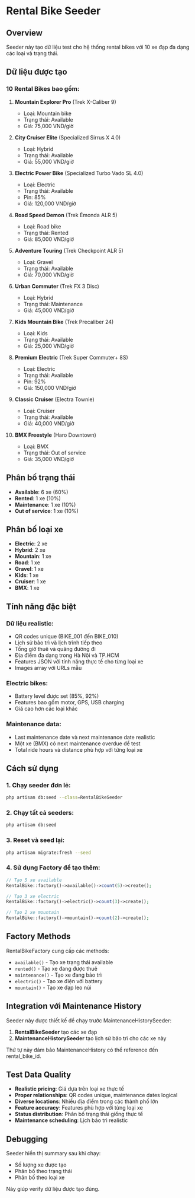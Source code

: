# Rental Bike Seeder

## Overview

Seeder này tạo dữ liệu test cho hệ thống rental bikes với 10 xe đạp đa dạng các loại và trạng thái.

## Dữ liệu được tạo

### 10 Rental Bikes bao gồm:

1. **Mountain Explorer Pro** (Trek X-Caliber 9)
   - Loại: Mountain bike
   - Trạng thái: Available
   - Giá: 75,000 VND/giờ

2. **City Cruiser Elite** (Specialized Sirrus X 4.0)
   - Loại: Hybrid
   - Trạng thái: Available
   - Giá: 55,000 VND/giờ

3. **Electric Power Bike** (Specialized Turbo Vado SL 4.0)
   - Loại: Electric
   - Trạng thái: Available
   - Pin: 85%
   - Giá: 120,000 VND/giờ

4. **Road Speed Demon** (Trek Émonda ALR 5)
   - Loại: Road bike
   - Trạng thái: Rented
   - Giá: 85,000 VND/giờ

5. **Adventure Touring** (Trek Checkpoint ALR 5)
   - Loại: Gravel
   - Trạng thái: Available
   - Giá: 70,000 VND/giờ

6. **Urban Commuter** (Trek FX 3 Disc)
   - Loại: Hybrid
   - Trạng thái: Maintenance
   - Giá: 45,000 VND/giờ

7. **Kids Mountain Bike** (Trek Precaliber 24)
   - Loại: Kids
   - Trạng thái: Available
   - Giá: 25,000 VND/giờ

8. **Premium Electric** (Trek Super Commuter+ 8S)
   - Loại: Electric
   - Trạng thái: Available
   - Pin: 92%
   - Giá: 150,000 VND/giờ

9. **Classic Cruiser** (Electra Townie)
   - Loại: Cruiser
   - Trạng thái: Available
   - Giá: 40,000 VND/giờ

10. **BMX Freestyle** (Haro Downtown)
    - Loại: BMX
    - Trạng thái: Out of service
    - Giá: 35,000 VND/giờ

## Phân bố trạng thái

- **Available**: 6 xe (60%)
- **Rented**: 1 xe (10%)
- **Maintenance**: 1 xe (10%)
- **Out of service**: 1 xe (10%)

## Phân bố loại xe

- **Electric**: 2 xe
- **Hybrid**: 2 xe
- **Mountain**: 1 xe
- **Road**: 1 xe
- **Gravel**: 1 xe
- **Kids**: 1 xe
- **Cruiser**: 1 xe
- **BMX**: 1 xe

## Tính năng đặc biệt

### Dữ liệu realistic:
- QR codes unique (BIKE_001 đến BIKE_010)
- Lịch sử bảo trì và lịch trình tiếp theo
- Tổng giờ thuê và quãng đường đi
- Địa điểm đa dạng trong Hà Nội và TP.HCM
- Features JSON với tính năng thực tế cho từng loại xe
- Images array với URLs mẫu

### Electric bikes:
- Battery level được set (85%, 92%)
- Features bao gồm motor, GPS, USB charging
- Giá cao hơn các loại khác

### Maintenance data:
- Last maintenance date và next maintenance date realistic
- Một xe (BMX) có next maintenance overdue để test
- Total ride hours và distance phù hợp với từng loại xe

## Cách sử dụng

### 1. Chạy seeder đơn lẻ:
```bash
php artisan db:seed --class=RentalBikeSeeder
```

### 2. Chạy tất cả seeders:
```bash
php artisan db:seed
```

### 3. Reset và seed lại:
```bash
php artisan migrate:fresh --seed
```

### 4. Sử dụng Factory để tạo thêm:
```php
// Tạo 5 xe available
RentalBike::factory()->available()->count(5)->create();

// Tạo 3 xe electric
RentalBike::factory()->electric()->count(3)->create();

// Tạo 2 xe mountain
RentalBike::factory()->mountain()->count(2)->create();
```

## Factory Methods

RentalBikeFactory cung cấp các methods:

- `available()` - Tạo xe trạng thái available
- `rented()` - Tạo xe đang được thuê
- `maintenance()` - Tạo xe đang bảo trì
- `electric()` - Tạo xe điện với battery
- `mountain()` - Tạo xe đạp leo núi

## Integration với Maintenance History

Seeder này được thiết kế để chạy trước MaintenanceHistorySeeder:

1. **RentalBikeSeeder** tạo các xe đạp
2. **MaintenanceHistorySeeder** tạo lịch sử bảo trì cho các xe này

Thứ tự này đảm bảo MaintenanceHistory có thể reference đến rental_bike_id.

## Test Data Quality

- **Realistic pricing**: Giá dựa trên loại xe thực tế
- **Proper relationships**: QR codes unique, maintenance dates logical
- **Diverse locations**: Nhiều địa điểm trong các thành phố lớn
- **Feature accuracy**: Features phù hợp với từng loại xe
- **Status distribution**: Phân bố trạng thái giống thực tế
- **Maintenance scheduling**: Lịch bảo trì realistic

## Debugging

Seeder hiển thị summary sau khi chạy:
- Số lượng xe được tạo
- Phân bố theo trạng thái
- Phân bố theo loại xe

Này giúp verify dữ liệu được tạo đúng.

